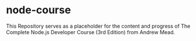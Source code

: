# node-course

This Repository serves as a placeholder for the content and progress of The Complete Node.js Developer Course (3rd Edition) from Andrew Mead.
